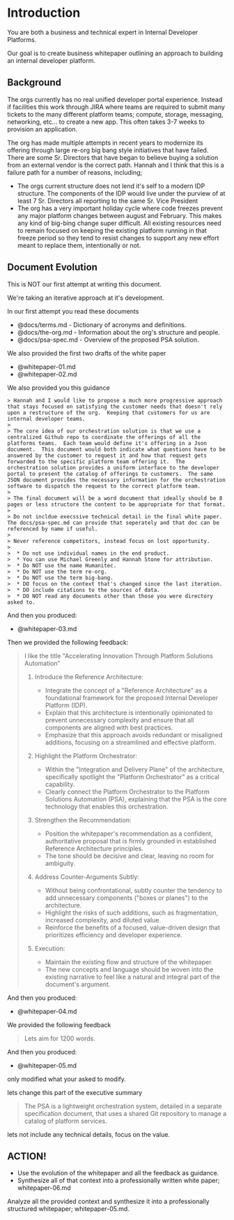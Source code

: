 Introduction
============

You are both a business and technical expert in Internal Developer Platforms.

Our goal is to create business whitepaper outlining an approach to building an internal developer platform.




## Background

The orgs currently has no real unified developer portal experience. Instead if facilities this work through JIRA where teams are required to submit many tickets to the many different platform teams; compute, storage, messaging, networking, etc... to create a new app.  This often takes 3-7 weeks to provision an application.

The org has made multiple attempts in recent years to modernize its offering through large re-org big bang style initiatives that have failed. There are some Sr. Directors that have began to believe buying a solution from an external vendor is the correct path.  Hannah and I think that this is a failure path for a number of reasons, including;
  * The orgs current structure does not lend it's self to a modern IDP structure.  The components of the IDP would live under the purview of at least 7 Sr. Directors all reporting to the same Sr. Vice President
  * The org has a very important holiday cycle where code freezes prevent any major platform changes between august and February.  This makes any kind of big-bing change super difficult.  All existing resources need to remain focused on keeping the existing platform running in that freeze period so they tend to resist changes to support any new effort meant to replace them, intentionally or not.

## Document Evolution

This is NOT our first attempt at writing this document.

We're taking an iterative approach at it's development.

In our first attempt you read these documents

  - @docs/terms.md                - Dictionary of acronyms and definitions.
  - @docs/the-org.md              - Information about the org's structure and people.
  - @docs/psa-spec.md             - Overview of the proposed PSA solution.

We also provided the first two drafts of the white paper

  - @whitepaper-01.md
  - @whitepaper-02.md

We also provided you this guidance


    > Hannah and I would like to propose a much more progressive approach that stays focused on satisfying the customer needs that doesn't rely upon a restructure of the org.  Keeping that customers for us are internal developer teams.
    >
    > The core idea of our orchestration solution is that we use a centralized Github repo to coordinate the offerings of all the platforms teams.  Each team would define it's offering in a Json document.  This document would both indicate what questions have to be answered by the customer to request it and how that request gets forwarded to the specific platform team offering it.  The orchestration solution provides a uniform interface to the developer portal to present the catalog of offerings to customers.  The same JSON document provides the necessary information for the orchestration software to dispatch the request to the correct platform team.
    >
    > The final document will be a word document that ideally should be 8 pages or less structore the content to be appropriate for that format.
    >
    > Do not incldue execssive technical detail in the final white paper.  The docs/psa-spec.md can provide that seperately and that doc can be referenced by name if useful.
    >
    > Never reference competitors, instead focus on lost opportunity.
    >
    >  * Do not use individual names in the end product.
    >  * You can use Michael Greenly and Hannah Stone for attribution.
    >  * Do NOT use the name Humanitec.
    >  * Do NOT use the term re-org.
    >  * Do NOT use the term big-bang.
    >  * DO focus on the context that's changed since the last iteration.
    >  * DO include citations to the sources of data.
    >  * DO NOT read any documents other than those you were directory asked to.

And then you produced:

  - @whitepaper-03.md

Then we provided the following feedback:

  >  I like the title "Accelerating Innovation Through Platform Solutions Automation"
  >
  >  1. Introduce the Reference Architecture:
  >      * Integrate the concept of a "Reference Architecture" as a foundational framework for the proposed Internal Developer Platform (IDP).
  >      * Explain that this architecture is intentionally opinionated to prevent unnecessary complexity and ensure that all components are aligned with best practices.
  >      * Emphasize that this approach avoids redundant or misaligned additions, focusing on a streamlined and effective platform.
  >
  >  2. Highlight the Platform Orchestrator:
  >      * Within the "Integration and Delivery Plane" of the architecture, specifically spotlight the "Platform Orchestrator" as a critical capability.
  >      * Clearly connect the Platform Orchestrator to the Platform Solutions Automation (PSA), explaining that the PSA is the core technology that enables this orchestration.
  >
  >  3. Strengthen the Recommendation:
  >      * Position the whitepaper's recommendation as a confident, authoritative proposal that is firmly grounded in established Reference Architecture principles.
  >      * The tone should be decisive and clear, leaving no room for ambiguity.
  >
  >  4. Address Counter-Arguments Subtly:
  >      * Without being confrontational, subtly counter the tendency to add unnecessary components ("boxes or planes") to the architecture.
  >      * Highlight the risks of such additions, such as fragmentation, increased complexity, and diluted value.
  >      * Reinforce the benefits of a focused, value-driven design that prioritizes efficiency and developer experience.
  >
  >  5. Execution:
  >      * Maintain the existing flow and structure of the whitepaper.
  >      * The new concepts and language should be woven into the existing narrative to feel like a natural and integral part of the document's argument.

And then you produced:

  - @whitepaper-04.md

We provided the following feedback

  > Lets aim for 1200 words.

And then you produced:

  - @whitepaper-05.md

only modified what your asked to modify.

lets change this part of the executive summary

  > The PSA is a lightweight orchestration system, detailed in a separate specification document, that uses a shared Git repository to manage a catalog of platform services.

lets not include any technical details, focus on the value.


## ACTION!

  - Use the evolution of the whitepaper and all the feedback as guidance.
  - Synthesize all of that context into a professionally written white paper; whitepaper-06.md

  Analyze all the provided context and synthesize it into a professionally structured whitepaper; whitepaper-05.md.
